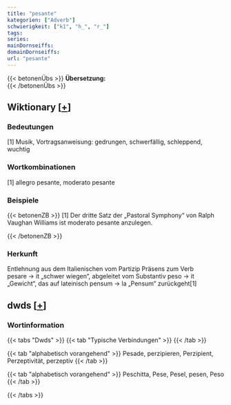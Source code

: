 ```yaml
---
title: "pesante"
kategorien: ["Adverb"]
schwierigkeit: ["k1", "h_", "r_"]
tags:
series:
mainDornseiffs:
domainDornseiffs:
url: "pesante"
---
```


{{< betonenÜbs >}}
**Übersetzung:**  
{{< /betonenÜbs >}}

## Wiktionary [[+](https://de.wiktionary.org/wiki/pesante)]

### Bedeutungen
[1] Musik, Vortragsanweisung: gedrungen, schwerfällig, schleppend, wuchtig  

### Wortkombinationen
[1] allegro pesante, moderato pesante  

### Beispiele
{{< betonenZB >}}
[1] Der dritte Satz der „Pastoral Symphony“ von Ralph Vaughan Williams ist moderato pesante anzulegen.  

{{< /betonenZB >}}
### Herkunft
Entlehnung aus dem Italienischen vom Partizip Präsens zum Verb pesare → it „schwer wiegen“, abgeleitet vom Substantiv peso → it „Gewicht“, das auf lateinisch pensum → la „Pensum“ zurückgeht[1]  



## dwds [[+](https://www.dwds.de/wb/pesante)]

### Wortinformation
{{< tabs "Dwds" >}}
{{< tab "Typische Verbindungen" >}}
{{< /tab >}}

{{< tab "alphabetisch vorangehend" >}}
Pesade, perzipieren, Perzipient, Perzeptivität, perzeptiv
{{< /tab >}}

{{< tab "alphabetisch vorangehend" >}}
Peschitta, Pese, Pesel, pesen, Peso
{{< /tab >}}

{{< /tabs >}}

